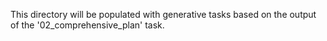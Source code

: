 This directory will be populated with generative tasks based on the output of the '02_comprehensive_plan' task.
